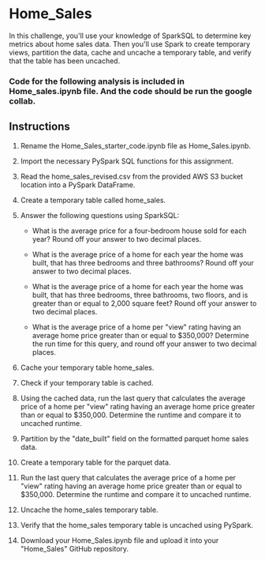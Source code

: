 # Home_Sales

In this challenge, you'll use your knowledge of SparkSQL to determine key metrics about home sales data. Then you'll use Spark to create temporary views, partition the data, cache and uncache a temporary table, and verify that the table has been uncached.

### Code for the following analysis is included in Home_sales.ipynb file. And the code should be run the google collab.

## Instructions

  1. Rename the Home_Sales_starter_code.ipynb file as Home_Sales.ipynb.

  2. Import the necessary PySpark SQL functions for this assignment.

  3. Read the home_sales_revised.csv from the provided AWS S3 bucket location into a PySpark DataFrame.

  4. Create a temporary table called home_sales.

  5. Answer the following questions using SparkSQL:

      * What is the average price for a four-bedroom house sold for each year? Round off your answer to two decimal places.

      * What is the average price of a home for each year the home was built, that has three bedrooms and three bathrooms? Round off your answer to two decimal places.

      * What is the average price of a home for each year the home was built, that has three bedrooms, three bathrooms, two floors, and is greater than or equal to 2,000 square feet? 
        Round off your answer to two decimal places.

      * What is the average price of a home per "view" rating having an average home price greater than or equal to $350,000? Determine the run time for this query, and round off your          answer to two decimal places.

  6. Cache your temporary table home_sales.

  7. Check if your temporary table is cached.

  8. Using the cached data, run the last query that calculates the average price of a home per "view" rating having an average home price greater than or equal to $350,000. Determine        the runtime and compare it to uncached runtime.

  9. Partition by the "date_built" field on the formatted parquet home sales data.

  10. Create a temporary table for the parquet data.

  11. Run the last query that calculates the average price of a home per "view" rating having an average home price greater than or equal to $350,000. Determine the runtime and compare 
      it to uncached runtime.

  12. Uncache the home_sales temporary table.

  13. Verify that the home_sales temporary table is uncached using PySpark.

  14. Download your Home_Sales.ipynb file and upload it into your "Home_Sales" GitHub repository.

